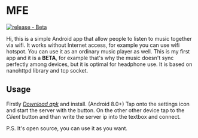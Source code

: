 # MFE
[![release - Beta](https://img.shields.io/badge/release-Beta-blue)](https://)

Hi, this is a simple Android app that allow people to listen to music together via wifi. It works without Internet access, for example you can use wifi hotspot. You can use it as an ordinary music player as well.
This is my first app and it is a **BETA**, for example that's why the music doesn't sync perfectly among devices, but it is optimal for headphone use. It is based on nanohttpd library and tcp socket.

## Usage
Firstly *[Download apk](https://github.com/ASDosjani/MFE/raw/master/MFE.apk)* and install. (Android 8.0+)
Tap onto the settings icon and start the server with the button. On the other other device tap to the *Client* button and than write the server ip into the textbox and connect.

P.S. It's open source, you can use it as you want.
